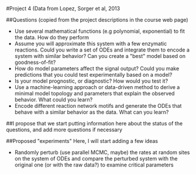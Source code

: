 #Project 4 (Data from Lopez, Sorger et al, 2013

##Questions (copied from the project descriptions in the course web page)

* Use several mathematical functions (e.g polynomial, exponential) to fit the data. How do they perform
* Assume you will approximate this system with a few enzymatic reactions. Could you write a set of ODEs and integrate them to encode a system with similar behavior? Can you create a "best" model based on goodness-of-fit?
* How do model parameters affect the signal output? Could you make predictions that you could test experimentally based on a model?
* Is your model prognostic, or diagnostic? How would you test it?
* Use a machine-learning approach or data-driven method to derive a minimal model topology and parameters that explain the observed behavior. What could you learn?
* Encode different reaction network motifs and generate the ODEs that behave with a similar behavior as the data. What can you learn?

##I propose that we start putting information here about the status of the questions, and add more questions if necessary

##Proposed "experiments"
Here, I will start adding a few ideas

* Randomly perturb (use parallel MCMC, maybe) the rates at random sites on the system of ODEs and compare the perturbed system with the original one (or with the raw data?) to examine critical parameters